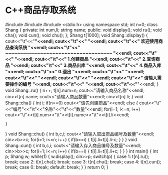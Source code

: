 C++商品存取系统
=
#include <iostream>
#include <string>
#include <stdio.h>
using namespace std;
int n=0;
class Shang
{
private:
    int num,li;
    string name;
public:
    void display();
    void ru();
    void cha();
    void cun();
    void chu();
};
Shang t[1000];
void Shang::display()
{
    cout<<"\t"<<"******************************************"<<endl;
    cout<<"\t"<<"**                                      **"<<endl;
    cout<<"\t"<<"**       欢迎使用商品查询系统           **"<<endl;
    cout<<"\t"<<"** ~~~~~~~~~~~~~~~~~~~~~~~~~~~~~~~~~~~~ **"<<endl;
    cout<<"\t"<<"**                                      **"<<endl;
    cout<<"\t"<<"**           1.创建商品                 **"<<endl;
    cout<<"\t"<<"**           2.查询商品                 **"<<endl;
    cout<<"\t"<<"**           3.商品出库                 **"<<endl;
    cout<<"\t"<<"**           4.商品入库                 **"<<endl;
    cout<<"\t"<<"**           0.退出                     **"<<endl;
    cout<<"\t"<<"**                                      **"<<endl;
    cout<<"\t"<<"**                                      **"<<endl;
    cout<<"\t"<<"**                                      **"<<endl;
    cout<<"\t"<<"**                请输入需要操作的编号  **"<<endl;
    cout<<"\t"<<"**                                      **"<<endl;
    cout<<"\t"<<"******************************************"<<endl;
}
void Shang::ru()
{
    n++;
    t[n].num=n;
    cout<<"请输入商品名称"<<endl;
    cin>>t[n].name;
    cout<<"请输入商品数量"<<endl;
    cin>>t[n].li;
}
void Shang::cha()
{
    int i;
    if(n==0)
        cout<<"请先创建商品"<<endl;
    else
    {
        cout<<"\t"<<"编号"<<"\t"<<"名称"<<"\t"<<"数量"<<endl;
        for(i=1; i<=n; i++)
            cout<<"\t"<<t[i].num<<"\t"<<t[i].name<<"\t"<<t[i].li<<endl;

    }
}
void Shang::chu()
{
    int b,c,i;
    cout<<"请输入取出商品编号及数量"<<endl;
    cin>>b>>c;
    for(i=1; i<=n; i++)
    {
        if(b==i)
        {
            t[i].li=t[i].li-c;
        }
    }
}
void Shang::cun()
{
    int b,c,i;
    cout<<"请输入存入商品编号及数量"<<endl;
    cin>>b>>c;
    for(i=1; i<=n; i++)
    {
        if(b==i)
        {
            t[i].li=t[i].li+c;
        }
    }
}
int main()
{
    int p;
    Shang w;
    while(1)
    {
        w.display();
        cin>>p;
        switch(p)
        {
        case 1:
            t[n].ru();
            break;
        case 2:
            t[n].cha();
            break;
        case 3:
            t[n].chu();
            break;
        case 4:
            t[n].cun();
            break;
        case 0:
            break;
        default:
            break;
        }
    }
    return 0;
}


